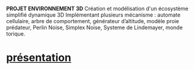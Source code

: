 **PROJET ENVIRONNEMENT 3D**
Création et modélisation d'un écosystème simplifié dynamique 3D 
Implémentant plusieurs mécanisme : automate cellulaire, 
arbre de comportement, générateur d’altitude, modèle proie prédateur, 
Perlin Noise, Simplex Noise, Systeme de Lindemayer, monde torique.

# [**présentation**](https://github.com/KasselFelix/ProjectEnvironnement-3D/blob/main/pr%C3%A9sentation%20projet%20et%20jeux%20syst%C3%A9miques.pdf)

